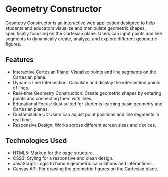 # Geometry Constructor
Geometry Constructor is an interactive web application designed to help students and educators visualize and manipulate geometric shapes, specifically focusing on the Cartesian plane. Users can input points and line segments to dynamically create, analyze, and explore different geometric figures.

## Features
- Interactive Cartesian Plane: Visualize points and line segments on the Cartesian plane.
- Dynamic Line Intersection: Calculate and display the intersection points of lines.
- Real-time Geometry Construction: Create geometric shapes by entering points and connecting them with lines.
- Educational Focus: Best suited for students learning basic geometry and Cartesian planes.
- Customizable UI: Users can adjust point positions and line segments in real time.
- Responsive Design: Works across different screen sizes and devices.

## Technologies Used
- HTML5: Markup for the page structure.
- CSS3: Styling for a responsive and clean design.
- JavaScript: Logic to handle geometric calculations and interactions.
- Canvas API: For drawing the geometric figures on the Cartesian plane.
